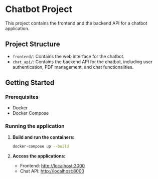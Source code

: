# Chatbot Project

This project contains the frontend and the backend API for a chatbot application.

## Project Structure

- `frontend/`: Contains the web interface for the chatbot.
- `chat_api/`: Contains the backend API for the chatbot, including user authentication, PDF management, and chat functionalities.

## Getting Started

### Prerequisites

- Docker
- Docker Compose

### Running the application

1.  **Build and run the containers:**

    ```bash
    docker-compose up --build
    ```

2.  **Access the applications:**
    -   Frontend: [http://localhost:3000](http://localhost:3000)
    -   Chat API: [http://localhost:8000](http://localhost:8000)